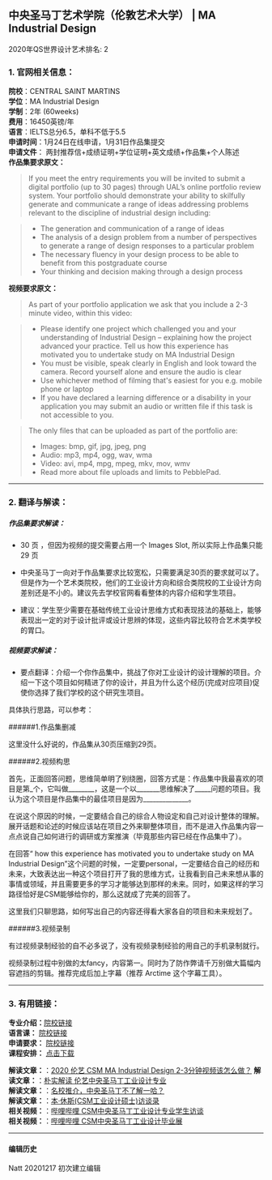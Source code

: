 ## 中央圣马丁艺术学院（伦敦艺术大学） | MA Industrial Design

2020年QS世界设计艺术排名: 2  

### 1. 官网相关信息：

**院校**：CENTRAL SAINT MARTINS  
**学位**：MA Industrial Design  
**学制**：2年 (60weeks)  
**费用**：16450英镑/年  
**语言**：IELTS总分6.5，单科不低于5.5  
**申请时间**：1月24日在线申请，1月31日作品集提交  
**申请文件**： 两封推荐信+成绩证明+学位证明+英文成绩+作品集+个人陈述  
**作品集要求原文：**   

>If you meet the entry requirements you will be invited to submit a digital portfolio (up to 30 pages) through UAL’s online portfolio review system.
Your portfolio should demonstrate your ability to skilfully generate and communicate a range of ideas addressing problems relevant to the discipline of industrial design including:

> -	The generation and communication of a range of ideas
> -	The analysis of a design problem from a number of perspectives to generate a range of design responses to a particular problem
> -	The necessary fluency in your design process to be able to benefit from this postgraduate course
> -	Your thinking and decision making through a design process

**视频要求原文：**   

> As part of your portfolio application we ask that you include a 2-3 minute video, within this video:

> - Please identify one project which challenged you and your understanding of Industrial Design – explaining how the project advanced your practice. Tell us how this experience has motivated you to undertake study on MA Industrial Design
> - You must be visible, speak clearly in English and look toward the camera. Record yourself alone and ensure the audio is clear
> - Use whichever method of filming that's easiest for you e.g. mobile phone or laptop
> - If you have declared a learning difference or a disability in your application you may submit an audio or written file if this task is not accessible to you.  


> The only files that can be uploaded as part of the portfolio are:
> - Images: bmp, gif, jpg, jpeg, png
> - Audio: mp3, mp4, ogg, wav, wma
> - Video: avi, mp4, mpg, mpeg, mkv, mov, wmv
> - Read more about file uploads and limits to PebblePad.


---


### 2. 翻译与解读：

##### 作品集要求解读：
- 30 页 ，但因为视频的提交需要占用一个 Images Slot, 所以实际上作品集只能29 页


- 中央圣马丁一向对于作品集要求比较宽松，只需要满足30页的要求就可以了。但是作为一个艺术类院校，他们的工业设计方向和综合类院校的工业设计方向差别还是不小的。建议先去学校官网看看整体的内容介绍和学生项目。  
- 建议：学生至少需要在基础传统工业设计思维方式和表现技法的基础上，能够表现出一定的对于设计批评或设计思辨的体现，这些内容比较符合艺术类学校的胃口。

##### 视频要求解读：

- 要点翻译：介绍一个你作品集中，挑战了你对工业设计的设计理解的项目。介绍一下这个项目如何精进了你的设计，并且为什么这个经历(完成对应项目)促使你选择了我们学校的这个研究生项目。

具体执行思路，可以参考：

######1.作品集删减

这里没什么好说的，作品集从30页压缩到29页。

######2.视频构思

首先，正面回答问题，思维简单明了别绕圈，回答方式是：作品集中我最喜欢的项目是第_个，它叫做________，这是一个以_______思维解决了_____问题的项目。我认为这个项目是作品集中的最佳项目是因为______________。

在说这个原因的时候，一定要结合自己的综合人物设定和自己对设计整体的理解。展开话题和论述的时候应该站在项目之外来聊整体项目，而不是进入作品集内容一点点说自己如何进行的调研或方案推演（毕竟那些内容已经在作品集中了）。

在回答“ how this experience has motivated you to undertake study on MA Industrial Design”这个问题的时候，一定要personal，一定要结合自己的经历和未来，大致表达出一种这个项目打开了我的思维方式，让我看到自己未来想从事的事情或领域，并且需要更多的学习才能够达到那样的未来。同时，如果这样的学习路径恰好是CSM能够给你的，那么这就成了完美的回答了。

这里我们只聊思路，如何写出自己的内容还得看大家各自的项目和未来规划了。

######3.视频录制

有过视频录制经验的自不必多说了，没有视频录制经验的用自己的手机录制就行。

视频录制过程中别做的太fancy，内容第一。同时为了防作弊请千万别做大篇幅内容遮挡的剪辑。推荐完成后加上字幕（推荐 Arctime 这个字幕工具）。




---


### 3. 有用链接：

**专业介绍：**[院校链接](http://www.arts.ac.uk/csm/courses/postgraduate/ma-industrial-design/)  
**语言课：** [院校链接](https://www.arts.ac.uk/study-at-ual/international/presessional-academic-english-programme)  
**申请要求：** [院校链接](https://www.arts.ac.uk/subjects/3d-design-and-product-design/postgraduate/ma-industrial-design-csm)  
**课程安排：** [点击下载](http://www.arts.ac.uk/media/arts/colleges/csm/courses/programme-specification-2018-19/CSM-MA-Industrial-Design-Programme-Specification_201819-Entry.pdf)


**解读文章：**：[2020 伦艺 CSM MA Industrial Design 2-3分钟视频该怎么做？](http://www.makebi.net/39293.html)
**解读文章：**：[朴实解读 伦艺中央圣马丁工业设计专业](http://www.makebi.net/27647.html)  
**解读文章：**：[名校推介，中央圣马丁不了解一哈？](http://www.makebi.net/30051.html)  
**解读文章：**：[本·休斯(CSM工业设计硕士)访谈录](http://www.makebi.net/36164.html)  
**相关视频：**：[哔哩哔哩 CSM中央圣马丁工业设计专业学生访谈](https://www.bilibili.com/video/av22601238)    
**相关视频：**：[哔哩哔哩 CSM中央圣马丁工业设计毕业展](https://www.bilibili.com/video/av22637544)  



---


#### 编辑历史

Natt 20201217 初次建立编辑  
